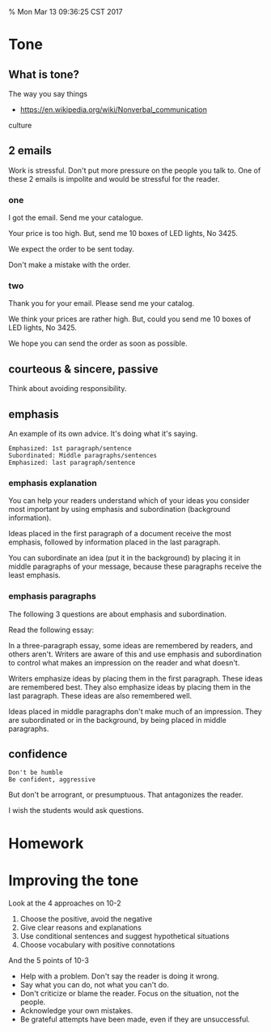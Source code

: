 % Mon Mar 13 09:36:25 CST 2017

# Tone

## What is tone?

The way you say things

- [https://en.wikipedia.org/wiki/Nonverbal_communication ](https://en.wikipedia.org/wiki/Nonverbal_communication)


culture

## 2 emails

Work is stressful. Don't put more pressure on the people you talk to. One of these 2 emails is impolite and would be stressful for the reader.

### one

I got the email. Send me your catalogue.

Your price is too high.
But, send me 10 boxes of LED lights, No 3425.

We expect the order to be sent today.

Don't make a mistake with the order.

### two

Thank you for your email. Please send me your catalog.

We think your prices are rather high.
But, could you send me 10 boxes of LED lights, No 3425.

We hope you can send the order as soon as possible.

## courteous & sincere, passive

Think about avoiding responsibility.

## emphasis

An example of its own advice. It's doing what it's saying.

	Emphasized: 1st paragraph/sentence
	Subordinated: Middle paragraphs/sentences
	Emphasized: last paragraph/sentence

### emphasis explanation

You can help your readers understand which of your ideas you consider most important by using emphasis and subordination (background information).

Ideas placed in the first paragraph of a document receive the most emphasis, followed by information placed in the last paragraph.

You can subordinate an idea (put it in the background) by placing it in middle paragraphs of your message, because these paragraphs receive the least emphasis.

### emphasis paragraphs

The following 3 questions are about emphasis and subordination.

Read the following essay:

In a three-paragraph essay, some ideas are remembered by readers, and others aren't. Writers are aware of this and use emphasis and subordination to control what makes an impression on the reader and what doesn't.

Writers emphasize ideas by placing them in the first paragraph. These ideas are remembered best. They also emphasize ideas by placing them in the last paragraph. These ideas are also remembered well.

Ideas placed in middle paragraphs don't make much of an impression. They are subordinated or in the background, by being placed in middle paragraphs.

## confidence

	Don't be humble
	Be confident, aggressive

But don't be arrogrant, or presumptuous. That antagonizes the reader.

I wish the students would ask questions.

# Homework

# Improving the tone

Look at the 4 approaches on 10-2

1. Choose the positive, avoid the negative
2. Give clear reasons and explanations
3. Use conditional sentences and suggest hypothetical situations
4. Choose vocabulary with positive connotations

And the 5 points of 10-3

- Help with a problem. Don't say the reader is doing it wrong.
- Say what you can do, not what you can't do.
- Don't criticize or blame the reader. Focus on the situation, not the people.
- Acknowledge your own mistakes.
- Be grateful attempts have been made, even if they are unsuccessful.
